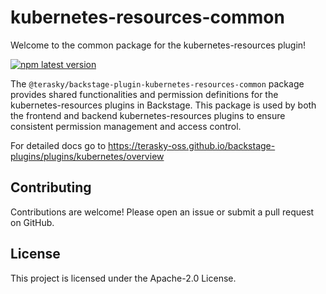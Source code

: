 # kubernetes-resources-common

Welcome to the common package for the kubernetes-resources plugin!

[![npm latest version](https://img.shields.io/npm/v/@terasky/backstage-plugin-kubernetes-resources-common/latest.svg)](https://www.npmjs.com/package/@terasky/backstage-plugin-kubernetes-resources-common)


The `@terasky/backstage-plugin-kubernetes-resources-common` package provides shared functionalities and permission definitions for the kubernetes-resources plugins in Backstage. This package is used by both the frontend and backend kubernetes-resources plugins to ensure consistent permission management and access control.

For detailed docs go to https://terasky-oss.github.io/backstage-plugins/plugins/kubernetes/overview

## Contributing
Contributions are welcome! Please open an issue or submit a pull request on GitHub.

## License
This project is licensed under the Apache-2.0 License.